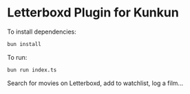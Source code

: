# Letterboxd Plugin for Kunkun

To install dependencies:

```bash
bun install
```

To run:

```bash
bun run index.ts
```

Search for movies on Letterboxd, add to watchlist, log a film...
